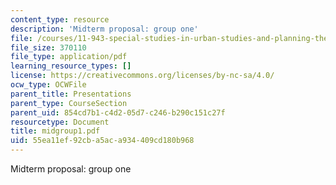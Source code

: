 ```yaml
---
content_type: resource
description: 'Midterm proposal: group one'
file: /courses/11-943-special-studies-in-urban-studies-and-planning-the-cardener-river-corridor-workshop-fall-2001/55ea11ef92cba5aca934409cd180b968_midgroup1.pdf
file_size: 370110
file_type: application/pdf
learning_resource_types: []
license: https://creativecommons.org/licenses/by-nc-sa/4.0/
ocw_type: OCWFile
parent_title: Presentations
parent_type: CourseSection
parent_uid: 854cd7b1-c4d2-05d7-c246-b290c151c27f
resourcetype: Document
title: midgroup1.pdf
uid: 55ea11ef-92cb-a5ac-a934-409cd180b968
---
```

Midterm proposal: group one